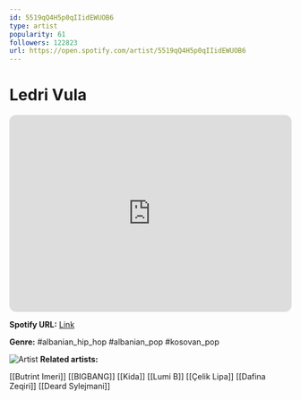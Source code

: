 ```yaml
---
id: 5519qQ4H5p0qIIidEWUOB6
type: artist
popularity: 61
followers: 122823
url: https://open.spotify.com/artist/5519qQ4H5p0qIIidEWUOB6
---
```

# Ledri Vula

<iframe style="border-radius:12px" src="https://open.spotify.com/embed/artist/5519qQ4H5p0qIIidEWUOB6" width="100%" height="352" frameBorder="0" allowfullscreen="" allow="autoplay; clipboard-write; encrypted-media; fullscreen; picture-in-picture" loading="lazy"></iframe>

**Spotify URL:** [Link](https://open.spotify.com/artist/5519qQ4H5p0qIIidEWUOB6)

**Genre:**  #albanian_hip_hop #albanian_pop #kosovan_pop

![Artist](https://i.scdn.co/image/ab6761610000e5ebb7ac021c9b304932760c83ee)
**Related artists:**

[[Butrint Imeri]]
[[BIGBANG]]
[[Kida]]
[[Lumi B]]
[[Çelik Lipa]]
[[Dafina Zeqiri]]
[[Deard Sylejmani]]
